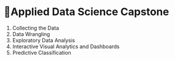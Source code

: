 # 🚀Applied Data Science Capstone

1. Collecting the Data
2. Data Wrangling
3. Exploratory Data Analysis
4. Interactive Visual Analytics and Dashboards
5. Predictive Classification


